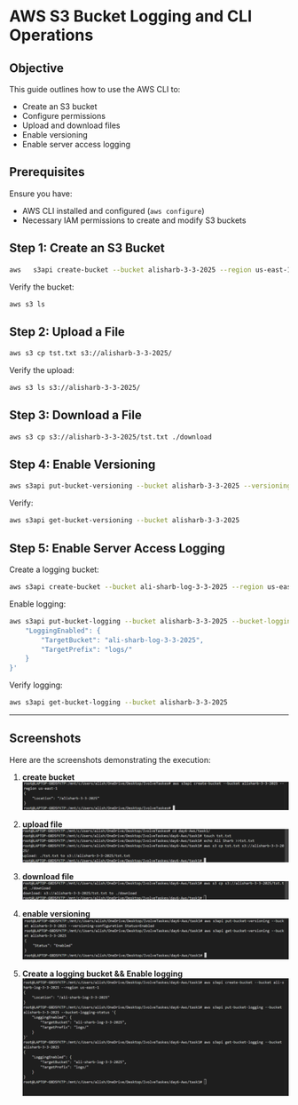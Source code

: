 # AWS S3 Bucket Logging and CLI Operations

## **Objective**
This guide outlines how to use the AWS CLI to:
- Create an S3 bucket
- Configure permissions
- Upload and download files
- Enable versioning
- Enable server access logging

## **Prerequisites**
Ensure you have:
- AWS CLI installed and configured (`aws configure`)
- Necessary IAM permissions to create and modify S3 buckets

## **Step 1: Create an S3 Bucket**
```bash
aws   s3api create-bucket --bucket alisharb-3-3-2025 --region us-east-1
```
Verify the bucket:
```bash
aws s3 ls
```

## **Step 2: Upload a File**
```bash
aws s3 cp tst.txt s3://alisharb-3-3-2025/
```
Verify the upload:
```bash
aws s3 ls s3://alisharb-3-3-2025/
```

## **Step 3: Download a File**
```bash
aws s3 cp s3://alisharb-3-3-2025/tst.txt ./download
```

## **Step 4: Enable Versioning**
```bash
aws s3api put-bucket-versioning --bucket alisharb-3-3-2025 --versioning-configuration Status=Enabled
```
Verify:
```bash
aws s3api get-bucket-versioning --bucket alisharb-3-3-2025
```

## **Step 5: Enable Server Access Logging**
Create a logging bucket:
```bash
aws s3api create-bucket --bucket ali-sharb-log-3-3-2025 --region us-east-1
```
Enable logging:
```bash
aws s3api put-bucket-logging --bucket alisharb-3-3-2025 --bucket-logging-status '{
    "LoggingEnabled": {
        "TargetBucket": "ali-sharb-log-3-3-2025",
        "TargetPrefix": "logs/"
    }
}'
```
Verify logging:
```bash
aws s3api get-bucket-logging --bucket alisharb-3-3-2025
```





---

## Screenshots
Here are the screenshots demonstrating the execution:

1. **create bucket** ![create-bucket](create-bucket.png)

2. **upload file** ![upload-file](upload-file.png)

3. **download file**![download-file](download-file.png)

4. **enable versioning**![versioning-enabled](versioning-enabled.png)

6. **Create a logging bucket && Enable logging**![log.png](log.png)



